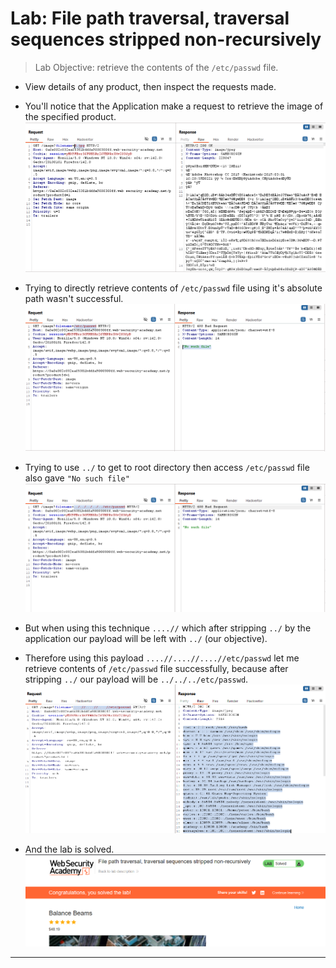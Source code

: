 # Lab: File path traversal, traversal sequences stripped non-recursively

> Lab Objective: retrieve the contents of the `/etc/passwd` file.

- View details of any product, then inspect the requests made.

- You'll notice that the Application make a request to retrieve the image of the specified product.
  ![1st screenshot](./attachments/1.png)

- Trying to directly retrieve contents of `/etc/passwd` file using it's absolute path wasn't successful.
  ![2nd screenshot](./attachments/2.png)

- Trying to use `../` to get to root directory then access `/etc/passwd` file also gave `"No such file"`
  ![3rd screenshot](./attachments/3.png)

- But when using this technique `....//` which after stripping `../` by the application our payload will be left with `../` (our objective).

- Therefore using this payload `....//....//....//etc/passwd` let me retrieve contents of `/etc/passwd` file successfully, because after stripping `../` our payload will be `../../../etc/passwd`.
  ![4th screenshot](./attachments/4.png)

- And the lab is solved.
  ![5th screenshot](./attachments/5.png)

---
